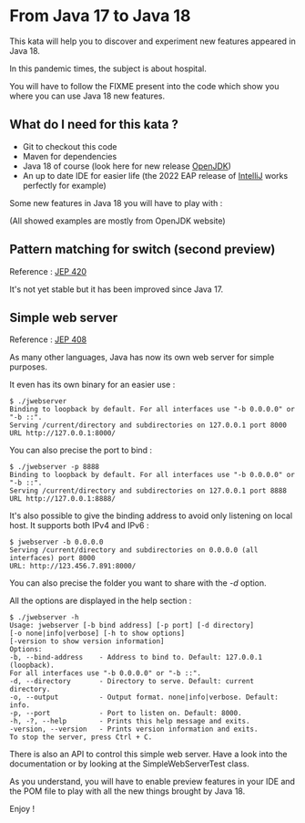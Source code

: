 # From Java 17 to Java 18
This kata will help you to discover and experiment new features appeared in Java 18.

In this pandemic times, the subject is about hospital.

You will have to follow the FIXME present into the code which show you where you can use Java 18 new features.

## What do I need for this kata ?
* Git to checkout this code
* Maven for dependencies
* Java 18 of course (look here for new release [OpenJDK](https://adoptopenjdk.net/))
* An up to date IDE for easier life (the 2022 EAP release of [IntelliJ](https://www.jetbrains.com/idea/nextversion) works perfectly for example)

Some new features in Java 18 you will have to play with :

(All showed examples are mostly from OpenJDK website)

## Pattern matching for switch (second preview)
Reference : [JEP 420](https://openjdk.java.net/jeps/420)

It's not yet stable but it has been improved since Java 17.

## Simple web server
Reference : [JEP 408](https://openjdk.java.net/jeps/408)

As many other languages, Java has now its own web server for simple purposes.

It even has its own binary for an easier use :
```shell
$ ./jwebserver 
Binding to loopback by default. For all interfaces use "-b 0.0.0.0" or "-b ::".
Serving /current/directory and subdirectories on 127.0.0.1 port 8000
URL http://127.0.0.1:8000/
```

You can also precise the port to bind :
```shell
$ ./jwebserver -p 8888
Binding to loopback by default. For all interfaces use "-b 0.0.0.0" or "-b ::".
Serving /current/directory and subdirectories on 127.0.0.1 port 8888
URL http://127.0.0.1:8888/
```

It's also possible to give the binding address to avoid only listening on local host. It supports both IPv4 and IPv6 :
```shell
$ jwebserver -b 0.0.0.0
Serving /current/directory and subdirectories on 0.0.0.0 (all interfaces) port 8000
URL: http://123.456.7.891:8000/
```

You can also precise the folder you want to share with the _-d_ option.

All the options are displayed in the help section :
```shell
$ ./jwebserver -h
Usage: jwebserver [-b bind address] [-p port] [-d directory]
[-o none|info|verbose] [-h to show options]
[-version to show version information]
Options:
-b, --bind-address    - Address to bind to. Default: 127.0.0.1 (loopback).
For all interfaces use "-b 0.0.0.0" or "-b ::".
-d, --directory       - Directory to serve. Default: current directory.
-o, --output          - Output format. none|info|verbose. Default: info.
-p, --port            - Port to listen on. Default: 8000.
-h, -?, --help        - Prints this help message and exits.
-version, --version   - Prints version information and exits.
To stop the server, press Ctrl + C.
```

There is also an API to control this simple web server. Have a look into the documentation or by looking at the SimpleWebServerTest class.

As you understand, you will have to enable preview features in your IDE and the POM file to play with all the new things brought by Java 18.

Enjoy !
